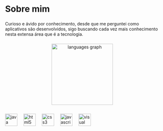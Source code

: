 <h1 align="left">Sobre mim</h1>

###

Curioso e ávido por conhecimento, desde que me perguntei como aplicativos são desenvolvidos, sigo buscando cada vez mais conhecimento nesta extensa área que é a tecnologia.

###

<div align="center">
  <img src="https://github-readme-stats.vercel.app/api/top-langs?username=jupiracijunior&locale=en&hide_title=false&layout=compact&card_width=320&langs_count=7&theme=dark&hide_border=false&order=2" height="200" alt="languages graph"  />
</div>

###

<h2 align="left"></h2>

###

<div align="left">
  <img src="https://cdn.jsdelivr.net/gh/devicons/devicon/icons/java/java-original.svg" height="40" alt="java logo"  />
  <img width="12" />
  <img src="https://cdn.jsdelivr.net/gh/devicons/devicon/icons/html5/html5-original.svg" height="40" alt="html5 logo"  />
  <img width="12" />
  <img src="https://cdn.jsdelivr.net/gh/devicons/devicon/icons/css3/css3-original.svg" height="40" alt="css3 logo"  />
  <img width="12" />
  <img src="https://cdn.jsdelivr.net/gh/devicons/devicon/icons/javascript/javascript-original.svg" height="40" alt="javascript logo"  />
  <img width="12" />
  <img src="https://cdn.jsdelivr.net/gh/devicons/devicon@latest/icons/visualbasic/visualbasic-original.svg" height="40" alt="visual basic logo" />
</div>

###
